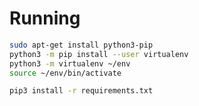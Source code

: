 



# Running

```bash
sudo apt-get install python3-pip
python3 -m pip install --user virtualenv
python3 -m virtualenv ~/env
source ~/env/bin/activate
```

```bash
pip3 install -r requirements.txt
```
